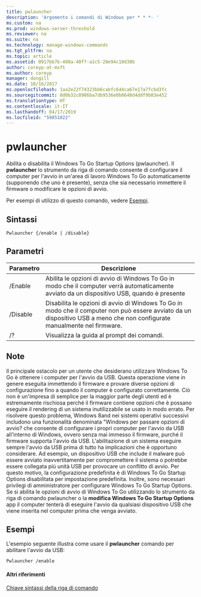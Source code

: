 ```yaml
---
title: pwlauncher
description: 'Argomento i comandi di Windows per * * *- '
ms.custom: na
ms.prod: windows-server-threshold
ms.reviewer: na
ms.suite: na
ms.technology: manage-windows-commands
ms.tgt_pltfrm: na
ms.topic: article
ms.assetid: 0917bb7b-408a-40f7-a1c5-20e94c10d38b
author: coreyp-at-msft
ms.author: coreyp
manager: dongill
ms.date: 10/16/2017
ms.openlocfilehash: 1aa2e22f74323bb6cabfc644ca67e17a7fcbd3fc
ms.sourcegitcommit: 0d0b32c8986ba7db9536e0b8648d4ddf9b03e452
ms.translationtype: HT
ms.contentlocale: it-IT
ms.lasthandoff: 04/17/2019
ms.locfileid: "59851022"
---
```

# <a name="pwlauncher"></a>pwlauncher



Abilita o disabilita il Windows To Go Startup Options (pwlauncher). Il **pwlauncher** lo strumento da riga di comando consente di configurare il computer per l'avvio in un'area di lavoro Windows To Go automaticamente (supponendo che uno è presente), senza che sia necessario immettere il firmware o modificare le opzioni di avvio.

Per esempi di utilizzo di questo comando, vedere [Esempi](#BKMK_examples).

## <a name="syntax"></a>Sintassi

```
Pwlauncher {/enable | /disable}
```

## <a name="parameters"></a>Parametri

|Parametro|Descrizione|
|---------|-----------|
|/Enable|Abilita le opzioni di avvio di Windows To Go in modo che il computer verrà automaticamente avviato da un dispositivo USB, quando è presente|
|/Disable|Disabilita le opzioni di avvio di Windows To Go in modo che il computer non può essere avviato da un dispositivo USB a meno che non configurate manualmente nel firmware.|
|/?|Visualizza la guida al prompt dei comandi.|

## <a name="remarks"></a>Note

Il principale ostacolo per un utente che desiderano utilizzare Windows To Go è ottenere i computer per l'avvio da USB. Questa operazione viene in genere eseguita immettendo il firmware e provare diverse opzioni di configurazione fino a quando il computer è configurato correttamente. Ciò non è un'impresa di semplice per la maggior parte degli utenti ed è estremamente rischiosa perché il firmware contiene opzioni che è possano eseguire il rendering di un sistema inutilizzabile se usato in modo errato. Per risolvere questo problema, Windows 8and nei sistemi operativi successivi includono una funzionalità denominata "Windows per passare opzioni di avvio? che consente di configurare i propri computer per l'avvio da USB all'interno di Windows, ovvero senza mai immesso il firmware, purché il firmware supporta l'avvio da USB. L'abilitazione di un sistema eseguire sempre l'avvio da USB prima di tutto ha implicazioni che è opportuno considerare. Ad esempio, un dispositivo USB che include il malware può essere avviato inavvertitamente per compromettere il sistema o potrebbe essere collegata più unità USB per provocare un conflitto di avvio. Per questo motivo, la configurazione predefinita è di Windows To Go Startup Options disabilitata per impostazione predefinita. Inoltre, sono necessari privilegi di amministratore per configurare Windows To Go Startup Options. Se si abilita le opzioni di avvio di Windows To Go utilizzando lo strumento da riga di comando pwlauncher o la **modifica Windows To Go Startup Options** app il computer tenterà di eseguire l'avvio da qualsiasi dispositivo USB che viene inserita nel computer prima che venga avviato.

## <a name="BKMK_examples"></a>Esempi

L'esempio seguente illustra come usare il **pwlauncher** comando per abilitare l'avvio da USB:
```
Pwlauncher /enable
```

#### <a name="additional-references"></a>Altri riferimenti

[Chiave sintassi della riga di comando](command-line-syntax-key.md)